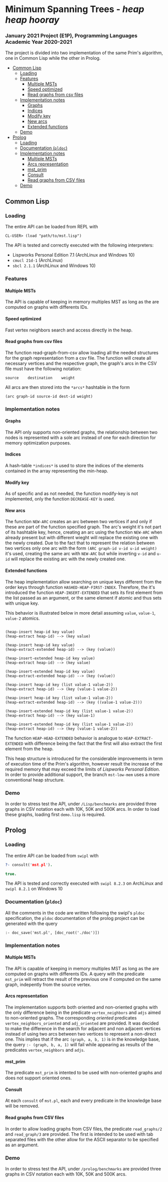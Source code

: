 # Minimum Spanning Trees - *heap heap hooray*
### January 2021 Project (E1P), Programming Languages Academic Year 2020-2021

The project is divided into two implementation of the same Prim's algorithm, one
in Common Lisp while the other in Prolog.
  
- [Common Lisp](#common-lisp)
  * [Loading](#loading)
  * [Features](#features)
    + [Multiple MSTs](#multiple-msts)
    + [Speed optimized](#speed-optimized)
    + [Read graphs from csv files](#read-graphs-from-csv-files)
  * [Implementation notes](#implementation-notes)
    + [Graphs](#graphs)
    + [Indices](#indices)
    + [Modify key](#modify-key)
    + [New arcs](#new-arcs)
    + [Extended functions](#extended-functions)
  * [Demo](#demo)
- [Prolog](#prolog)
  * [Loading](#loading-1)
  * [Documentation (`pldoc`)](#documentation---pldoc--)
  * [Implementation notes](#implementation-notes-1)
    + [Multiple MSTs](#multiple-msts-1)
    + [Arcs representation](#arcs-representation)
    + [mst_prim](#mst-prim)
    + [Consult](#consult)
    + [Read graphs from CSV files](#read-graphs-from-csv-files)
  * [Demo](#demo-1)


## Common Lisp 
### Loading
The entire API can be loaded from REPL with

`CL-USER> (load "path/to/mst.lisp")`

The API is tested and correctly executed with the following interpreters:

  * Lispworks Personal Edition 7.1 (ArchLinux and Windows 10)
  * `cmucl 21d-1` (ArchLinux)
  * `sbcl 2.1.1` (ArchLinux and Windows 10)


### Features 

#### Multiple MSTs
The API is capable of keeping in memory multiples MST as long as the are 
computed on graphs with differents IDs.

#### Speed optimized
Fast vertex neighbors search and access directly in the heap.

#### Read graphs from csv files
The function read-graph-from-csv allow loading all the needed structures for the
graph representation from a csv file. The function will create all necessary
vertices and the respective graph, the graph's arcs in the CSV file must have
the following notation:

``` csv
source    destination    weight
```

All arcs are then stored into the `*arcs*` hashtable in the form

``` common-lisp
(arc graph-id source-id dest-id weight)
```


### Implementation notes

#### Graphs
The API only supports non-oriented graphs, the relationship between two nodes is
represented with a sole arc instead of one for each direction for memory
optimization purposes.

#### Indices
A hash-table `*indices*` is used to store the indices of the elements contained
in the array representing the min-heap.

#### Modify key
As of specific and as not needed, the function modify-key is not implemented,
only the function `DECREASE-KEY` is used.

#### New arcs
The function `NEW-ARC` creates an arc between two vertices if and only if these
are part of the function specified graph.
The arc's weight it's not part of its hashtable key, hence, creating an arc
using the function `NEW-ARC` when already present but with different wieght will
replace the existing one with the newly created.
Due to the fact that to represent the relation between two vertices only one arc
with the form `(ARC graph-id v-id u-id weight)` it's used, creating the same arc
with `NEW-ARC` but while inverting `v-id` and `u-id` will replace the existing
arc with the newly created one.

#### Extended functions
The heap implementation allow searching on unique keys different from the order
keys through function `HASHED-HEAP-FIRST-INDEX`. 
Therefore, the it's introduced the function `HEAP-INSERT-EXTENDED` that sets its
first element from the list passed as an argument, or the same element if atomic
and thus sets with unique key.

This behavior is illustrated below in more detail assuming `value`, `value-1`,
`value-2` atomics.

``` common-lisp

(heap-insert heap-id key value)
(heap-extract heap-id) --> (key value)

(heap-insert heap-id key value)
(heap-extract-extended heap-id) --> (key (value))

(heap-insert-extended heap-id key value)
(heap-extract heap-id) --> (key value)

(heap-insert-extended heap-id key value)
(heap-extract-extended heap-id) --> (key (value))

(heap-insert heap-id key (list value-1 value-2))
(heap-extract heap-id) --> (key (value-1 value-2))

(heap-insert heap-id key (list value-1 value-2))
(heap-extract-extended heap-id) --> (key ((value-1 value-2)))

(heap-insert-extended heap-id key (list value-1 value-2))
(heap-extract heap-id) --> (key value-1)

(heap-insert-extended heap-id key (list value-1 value-2))
(heap-extract heap-id) --> (key (value-1 value-2))

```

The function `HEAP-HEAD-EXTENDED` behavior is analogue to
`HEAP-EXTRACT-EXTENDED` with difference being the fact that the first will also
extract the first element from the heap.

This heap structure is introduced for the considerable improvements in term of
execution time of the Prim's algorithm, however result the increase of the
required memory that may exceed the limits of *Lispworks Personal Edition*. In
order to provide additional support, the branch `mst-low-mem` uses a more
conventional heap structure.


### Demo
In order to stress test the API, under `/Lisp/benchmarks` are provided three
graphs in CSV notation each with 10K, 50K and 500K arcs. In order to load these
graphs, loading first `demo.lisp` is required.



## Prolog

### Loading
The entire API can be loaded from `swipl` with

``` prolog
?- consult('mst.pl').

true.
```

The API is tested and correctly executed with `swipl 8.2.3` on ArchLinux and
`swipl 8.2.1` on Windows 10

### Documentation (`pldoc`)
All the comments in the code are written following the swipl's `pldoc`
specification, the `pldoc` documentation of the prolog project can be generated
with the query 

`:- doc_save('mst.pl', [doc_root('./doc')])`


### Implementation notes

#### Multiple MSTs
The API is capable of keeping in memory multiples MST as long as the are 
computed on graphs with differents IDs. A query with the predicate `mst_prim`
will retract the result of the previous one if computed on the same graph,
indepently from the source vertex.

#### Arcs representation
The implementation supports both oriented and non-oriented graphs with the only
difference being in the predicate `vertex_neighbors` and `adjs` aimed to
non-oriented graphs. The corresponding *oriented* predicates
`vertex_neighbors_oriented` and `adj_oriented` are provided. It was decided to
make the difference in the search for adjacent and non adjacent vertices instead
of using two arcs between two vertices to represent a non-direct one. This
implies that if the arc `(graph, a, b, 1)` is in the knowledge base, the query
`:- (graph, b, a, 1)` will fail while appearing as results of the predicates
`vertex_neighbors` and `adjs`.

#### mst_prim
The predicate `mst_prim` is intented to be used with non-oriented graphs and
does not support oriented ones.


#### Consult
At each `consult` of `mst.pl`, each and every predicate in the knowledge base
will be removed.

#### Read graphs from CSV files
In order to allow loading graphs from CSV files, the predicate `read_graphs/2`
and `read_graph/3` are provided. The first is intended to be used with tab
separated files with the other allow for the ASCII separator to be specified as
an argument.


### Demo
In order to stress test the API, under `/prolog/benchmarks` are provided three
graphs in CSV notation each with 10K, 50K and 500K arcs. 
